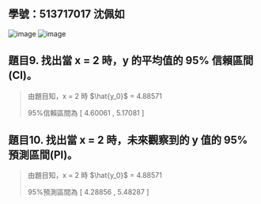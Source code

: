 ## 學號：513717017 沈佩如

![image](https://github.com/user-attachments/assets/d880f0dd-5fed-4382-9cb3-09faa423c137)
![image](https://github.com/user-attachments/assets/137c8b40-b6a8-4d45-81bb-5652795c5c99)

## 題目9. 找出當 x = 2 時，y 的平均值的 95% 信賴區間(CI)。
>
>由題目知，x = 2 時 $\hat{y_0}$ = 4.88571
>
>95%信賴區間為 [ 4.60061 , 5.17081 ]

## 題目10. 找出當 x = 2 時，未來觀察到的 y 值的 95% 預測區間(PI)。
>
>由題目知，x = 2 時 $\hat{y_0}$ = 4.88571
>
>95%預測區間為 [ 4.28856 , 5.48287 ]
